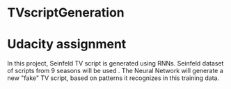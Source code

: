 # TVscriptGeneration
# Udacity assignment
In this project,  Seinfeld TV script is generated using RNNs.  Seinfeld dataset of scripts from 9 seasons will be used . The Neural Network will generate a new "fake" TV script, based on patterns it recognizes in this training data.
